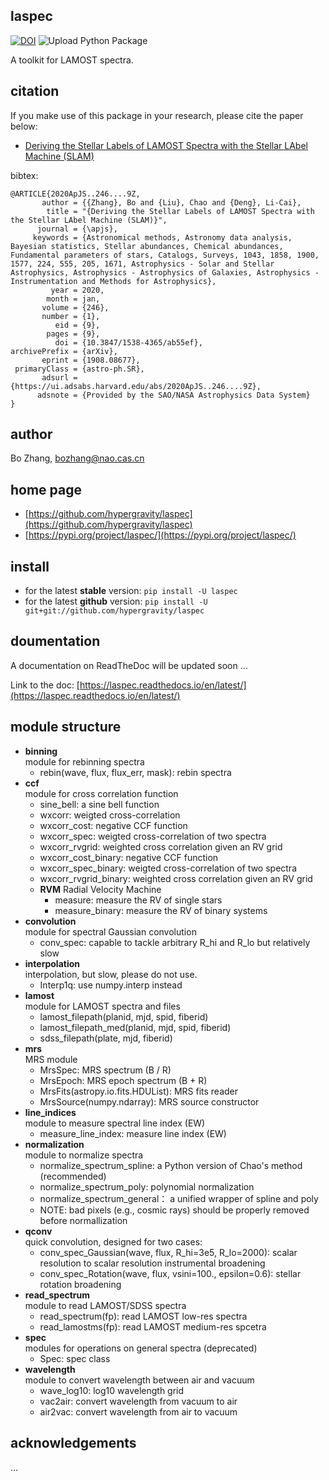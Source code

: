 ## laspec
[![DOI](https://zenodo.org/badge/202476664.svg)](https://zenodo.org/badge/latestdoi/202476664) ![Upload Python Package](https://github.com/hypergravity/laspec/workflows/Upload%20Python%20Package/badge.svg)

A toolkit for LAMOST spectra.

## citation
If you make use of this package in your research, please cite the paper below:
- [Deriving the Stellar Labels of LAMOST Spectra with the Stellar LAbel Machine (SLAM)](https://ui.adsabs.harvard.edu/abs/2020ApJS..246....9Z/abstract)

bibtex:
```
@ARTICLE{2020ApJS..246....9Z,
       author = {{Zhang}, Bo and {Liu}, Chao and {Deng}, Li-Cai},
        title = "{Deriving the Stellar Labels of LAMOST Spectra with the Stellar LAbel Machine (SLAM)}",
      journal = {\apjs},
     keywords = {Astronomical methods, Astronomy data analysis, Bayesian statistics, Stellar abundances, Chemical abundances, Fundamental parameters of stars, Catalogs, Surveys, 1043, 1858, 1900, 1577, 224, 555, 205, 1671, Astrophysics - Solar and Stellar Astrophysics, Astrophysics - Astrophysics of Galaxies, Astrophysics - Instrumentation and Methods for Astrophysics},
         year = 2020,
        month = jan,
       volume = {246},
       number = {1},
          eid = {9},
        pages = {9},
          doi = {10.3847/1538-4365/ab55ef},
archivePrefix = {arXiv},
       eprint = {1908.08677},
 primaryClass = {astro-ph.SR},
       adsurl = {https://ui.adsabs.harvard.edu/abs/2020ApJS..246....9Z},
      adsnote = {Provided by the SAO/NASA Astrophysics Data System}
}
```

## author
Bo Zhang, [bozhang@nao.cas.cn](mailto:bozhang@nao.cas.cn)

## home page
- [https://github.com/hypergravity/laspec](https://github.com/hypergravity/laspec)
- [https://pypi.org/project/laspec/](https://pypi.org/project/laspec/)

## install
- for the latest **stable** version: `pip install -U laspec`
- for the latest **github** version: `pip install -U git+git://github.com/hypergravity/laspec`

## doumentation

A documentation on ReadTheDoc will be updated soon ...

Link to the doc: [https://laspec.readthedocs.io/en/latest/](https://laspec.readthedocs.io/en/latest/)

## module structure
- **binning** \
    module for rebinning spectra
    - rebin(wave, flux, flux_err, mask): rebin spectra
- **ccf** \
    module for cross correlation function
    - sine_bell: a sine bell function
    - wxcorr: weigted cross-correlation
    - wxcorr_cost: negative CCF function
    - wxcorr_spec: weigted cross-correlation of two spectra
    - wxcorr_rvgrid: weighted cross correlation given an RV grid
    - wxcorr_cost_binary: negative CCF function
    - wxcorr_spec_binary: weigted cross-correlation of two spectra
    - wxcorr_rvgrid_binary: weighted cross correlation given an RV grid
    - **RVM** Radial Velocity Machine
        - measure: measure the RV of single stars
        - measure_binary: measure the RV of binary systems
- **convolution** \
    module for spectral Gaussian convolution
    - conv_spec: capable to tackle arbitrary R_hi and R_lo but relatively slow
- **interpolation** \
    interpolation, but slow, please do not use.
    - Interp1q: use numpy.interp instead
- **lamost** \
    module for LAMOST spectra and files
    - lamost_filepath(planid, mjd, spid, fiberid)
    - lamost_filepath_med(planid, mjd, spid, fiberid)
    - sdss_filepath(plate, mjd, fiberid)
- **mrs** \
    MRS module
    - MrsSpec: MRS spectrum (B / R)
    - MrsEpoch: MRS epoch spectrum (B + R)
    - MrsFits(astropy.io.fits.HDUList): MRS fits reader
    - MrsSource(numpy.ndarray): MRS source constructor 
- **line_indices** \
    module to measure spectral line index (EW)
    - measure_line_index: measure line index (EW)
- **normalization** \
    module to normalize spectra
    - normalize_spectrum_spline: a Python version of Chao's method (recommended)
    - normalize_spectrum_poly: polynomial normalization
    - normalize_spectrum_general： a unified wrapper of spline and poly
    - NOTE: bad pixels (e.g., cosmic rays) should be properly removed before normallization
- **qconv** \
    quick convolution, designed for two cases:
    - conv_spec_Gaussian(wave, flux, R_hi=3e5, R_lo=2000): scalar resolution to scalar resolution instrumental broadening
    - conv_spec_Rotation(wave, flux, vsini=100., epsilon=0.6): stellar rotation broadening    
- **read_spectrum** \
    module to read LAMOST/SDSS spectra
    - read_spectrum(fp): read LAMOST low-res spectra
    - read_lamostms(fp): read LAMOST medium-res spcetra    
- **spec** \
    modules for operations on general spectra (deprecated)
    - Spec: spec class
- **wavelength** \
    module to convert wavelength between air and vacuum
    - wave_log10: log10 wavelength grid
    - vac2air: convert wavelength from vacuum to air
    - air2vac: convert wavelength from air to vacuum


## acknowledgements

...
